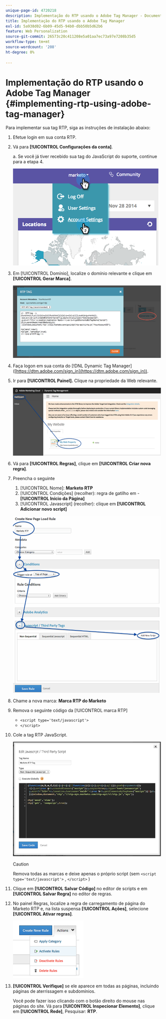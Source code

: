 ```yaml
---
unique-page-id: 4720218
description: Implementação do RTP usando o Adobe Tag Manager - Documentação do Marketo - Documentação do produto
title: Implementação do RTP usando o Adobe Tag Manager
exl-id: 5a938d02-6b09-45d5-94b0-dbb50b5d62b6
feature: Web Personalization
source-git-commit: 26573c20c411208e5a01aa7ec73a97e7208b35d5
workflow-type: tm+mt
source-wordcount: '208'
ht-degree: 0%

---
```


# Implementação do RTP usando o Adobe Tag Manager {#implementing-rtp-using-adobe-tag-manager}

Para implementar sua tag RTP, siga as instruções de instalação abaixo:

1. Efetue login em sua conta RTP.

1. Vá para **[!UICONTROL Configurações da conta]**.

   a. Se você já tiver recebido sua tag do JavaScript do suporte, continue para a etapa 4.

   ![](assets/image2014-11-30-15-3a19-3a21-4.png)

1. Em [!UICONTROL Domínio], localize o domínio relevante e clique em **[!UICONTROL Gerar Marca]**.

   ![](assets/image2014-11-30-15-3a20-3a17-4.png)

1. Faça logon em sua conta do [!DNL Dynamic Tag Manager] ([https://dtm.adobe.com/sign_in](https://dtm.adobe.com/sign_in)).

1. Ir para **[!UICONTROL Painel].** Clique na propriedade da Web relevante.

   ![](assets/image2014-12-3-17-3a58-3a17.png)

1. Vá para **[!UICONTROL Regras]**, clique em **[!UICONTROL Criar nova regra]**.

1. Preencha o seguinte

   1. [!UICONTROL Nome]: **Marketo RTP**
   1. [!UICONTROL Condições] (recolher): regra de gatilho em - **[!UICONTROL Início da Página]**
   1. [!UICONTROL Javascript] (recolher): clique em **[!UICONTROL Adicionar novo script]**

   ![](assets/image2014-12-3-17-3a59-3a40.png)

1. Chame a nova marca: **Marca RTP do Marketo**

1. Remova o seguinte código da [!UICONTROL marca RTP]

   * `<script type='text/javascript'>`
   * `</script>`

1. Cole a tag RTP JavaScript.

   ![](assets/image2014-12-3-18-3a3-3a45.png)

   >[!CAUTION]
   >
   >Remova todas as marcas e deixe apenas o próprio script (sem `<script type='text/javascript'>` , `</script>` )

1. Clique em **[!UICONTROL Salvar Código]** no editor de scripts e em **[!UICONTROL Salvar Regra]** no editor de regras.

1. No painel Regras, localize a regra de carregamento de página do Marketo RTP e, na lista suspensa **[!UICONTROL Ações]**, selecione **[!UICONTROL Ativar regras]**.

   ![](assets/image2014-12-3-18-3a4-3a14.png)

1. **[!UICONTROL Verifique]** se ele aparece em todas as páginas, incluindo páginas de aterrissagem e subdomínios.

   Você pode fazer isso clicando com o botão direito do mouse nas páginas do site. Vá para **[!UICONTROL Inspecionar Elemento]**, clique em **[!UICONTROL Rede]**, Pesquisar: **RTP**.
